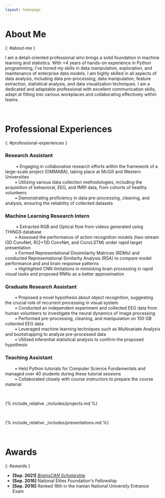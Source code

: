 ```yaml
---
layout: homepage
---
```


# About Me
{: #about-me }

 I am a detail-oriented professional who brings a solid foundation in machine learning and statistics. With  +4 years of hands-on experience in Python programming, I’ve honed my skills in data manipulation, exploration, and maintenance of enterprise data models. I am highly skilled in all aspects of data analysis, including data pre-processing, data manipulation, feature extraction, statistical analysis, and data visualization techniques. I am a dedicated and adaptable professional with excellent communication skills, adept at fitting into various workplaces and collaborating effectively within teams.

<br>

# Professional Experiences
{: #professional-experiences }
### Research Assistant 
&nbsp;&nbsp;&nbsp;&nbsp;&nbsp;&nbsp;&nbsp;&nbsp; • Engaging in collaborative research efforts within the framework of a large-scale project (OMMABA), taking place at McGill and Western Universities
<br>
&nbsp;&nbsp;&nbsp;&nbsp;&nbsp;&nbsp;&nbsp;&nbsp;• Utilizing various data collection methodologies, including the acquisition of behavioral, EEG, and fMRI data, from cohorts of healthy volunteers
<br>
&nbsp;&nbsp;&nbsp;&nbsp;&nbsp;&nbsp;&nbsp;&nbsp;• Demonstrating proficiency in data pre-processing, cleaning, and analysis, ensuring the reliability of collected datasets

### Machine Learning Research Intern
&nbsp;&nbsp;&nbsp;&nbsp;&nbsp;&nbsp;&nbsp;&nbsp; • Extracted RGB and Optical flow from videos generated using THINGS database
<br>
&nbsp;&nbsp;&nbsp;&nbsp;&nbsp;&nbsp;&nbsp;&nbsp;• Assessed the performance of action recognition models (two-stream I3D ConvNet, R(2+1)D ConvNet, and ConvLSTM) under rapid target presentation
<br>
&nbsp;&nbsp;&nbsp;&nbsp;&nbsp;&nbsp;&nbsp;&nbsp;• Formed Representational Dissimilarity Matrices (RDMs) and conducted Representational Similarity Analysis (RSA) to compare model performance and and brain response patterns
<br>
&nbsp;&nbsp;&nbsp;&nbsp;&nbsp;&nbsp;&nbsp;&nbsp;• Highlighted CNN limitations in mimicking brain processing in rapid visual tasks and proposed RNNs as a better approximation

### Graduate Research Assistant
&nbsp;&nbsp;&nbsp;&nbsp;&nbsp;&nbsp;&nbsp;&nbsp;• Proposed a novel hypothesis about object recognition, suggesting the crucial role of recurrent processing in visual system
<br>
&nbsp;&nbsp;&nbsp;&nbsp;&nbsp;&nbsp;&nbsp;&nbsp;• Conducted an independent experiment and collected EEG data from human volunteers to investigate the neural dynamics of image processing
<br>
&nbsp;&nbsp;&nbsp;&nbsp;&nbsp;&nbsp;&nbsp;&nbsp;• Performed pre-processing, cleaning, and manipulation on 100 GB collected EEG data
<br>
&nbsp;&nbsp;&nbsp;&nbsp;&nbsp;&nbsp;&nbsp;&nbsp;• Leveraged machine learning techniques such as Multivariate Analysis and bootstrapping to analyze pre-processed data
<br>
&nbsp;&nbsp;&nbsp;&nbsp;&nbsp;&nbsp;&nbsp;&nbsp;• Utilized inferential statistical analysis to confirm the proposed hypothesis

### Teaching Assistant
&nbsp;&nbsp;&nbsp;&nbsp;&nbsp;&nbsp;&nbsp;&nbsp;• Held Python tutorials for Computer Science Fundamentals and managed over 40 students during these tutorial sessions
<br>
&nbsp;&nbsp;&nbsp;&nbsp;&nbsp;&nbsp;&nbsp;&nbsp;• Collaborated closely with course instructors to prepare the course material


<br>

<!-- {% include_relative _includes/publications.md %} -->

{% include_relative _includes/projects.md %}

<br>

{% include_relative _includes/presentations.md %}

<br> 

# Awards
{: #awards }
- **[Sep. 2021]** <a href="https://brainscan.uwo.ca/research/scholars.html#Saba" target="_blank">*BrainsCAN Scholarship*</a>
- **[Sep. 2016]** National Elites Foundation's Fellowship
- **[Sep. 2016]** Ranked 16th in the Iranian National University Entrance Exam




